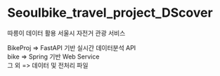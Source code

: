 # Seoulbike_travel_project_DScover
따릉이 데이터 활용 서울시 자전거 관광 서비스

BikeProj => FastAPI 기반 실시간 데이터분석 API <br/>
bike => Spring 기반 Web Service <br/>
그 외 => 데이터 및 전처리 파일
